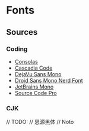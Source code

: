 # Fonts

## Sources

### Coding

- [Consolas](file:\\C:\Windows\Fonts\Consolas)
- [Cascadia Code](https://github.com/microsoft/cascadia-code/releases)
- [DejaVu Sans Mono](https://dejavu-fonts.github.io/Download.html)
- [Droid Sans Mono Nerd Font](https://github.com/ryanoasis/nerd-fonts/tree/master/patched-fonts/DroidSansMono)
- [JetBrains Mono](https://www.jetbrains.com/lp/mono/)
- [Source Code Pro](https://github.com/adobe-fonts/source-code-pro/releases)

### CJK

// TODO:
// 思源黑体
// Noto
